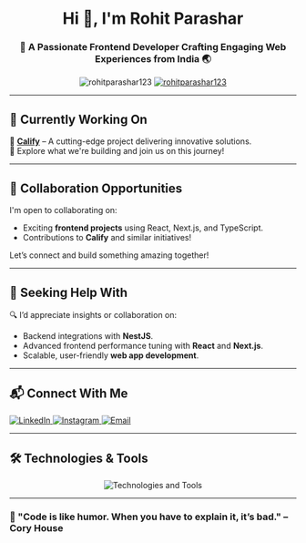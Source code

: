 <h1 align="center">Hi 👋, I'm Rohit Parashar</h1>
<h3 align="center">🚀 A Passionate Frontend Developer Crafting Engaging Web Experiences from India 🌏</h3>

<p align="center">
  <img src="https://komarev.com/ghpvc/?username=rohitparashar123&label=Profile%20views&color=0e75b6&style=flat" alt="rohitparashar123" />
  <a href="https://github.com/ryo-ma/github-profile-trophy">
    <img src="https://github-profile-trophy.vercel.app/?username=rohitparashar123&row=1&theme=onedark" alt="rohitparashar123" />
  </a>
</p>

---

## 🔭 Currently Working On
🌟 **[Calify](https://calify.in/)** – A cutting-edge project delivering innovative solutions.  
🚀 Explore what we're building and join us on this journey!

---

## 👯 Collaboration Opportunities
I'm open to collaborating on:  
- Exciting **frontend projects** using React, Next.js, and TypeScript.  
- Contributions to **Calify** and similar initiatives!  

Let’s connect and build something amazing together!

---

## 🤝 Seeking Help With
🔍 I’d appreciate insights or collaboration on:  
- Backend integrations with **NestJS**.  
- Advanced frontend performance tuning with **React** and **Next.js**.  
- Scalable, user-friendly **web app development**.  

---

## 📬 Connect With Me
<p align="left">
  <a href="https://www.linkedin.com/in/rohit-parashar-3303981bb/" target="_blank">
    <img src="https://img.shields.io/badge/LinkedIn-0A66C2?style=for-the-badge&logo=linkedin&logoColor=white" alt="LinkedIn" />
  </a>
  <a href="https://www.instagram.com/rohitparashar___/" target="_blank">
    <img src="https://img.shields.io/badge/Instagram-E4405F?style=for-the-badge&logo=instagram&logoColor=white" alt="Instagram" />
  </a>
  <a href="mailto:rohitparasharsofficial@gmail.com">
    <img src="https://img.shields.io/badge/Email-D14836?style=for-the-badge&logo=gmail&logoColor=white" alt="Email" />
  </a>
</p>

---

## 🛠️ Technologies & Tools
<p align="center">
  <img src="https://skillicons.dev/icons?i=react,nextjs,ts,js,html,css,tailwind,redux,graphql,firebase,git" alt="Technologies and Tools" />
</p>

---

### 🌟 "Code is like humor. When you have to explain it, it’s bad." – Cory House
